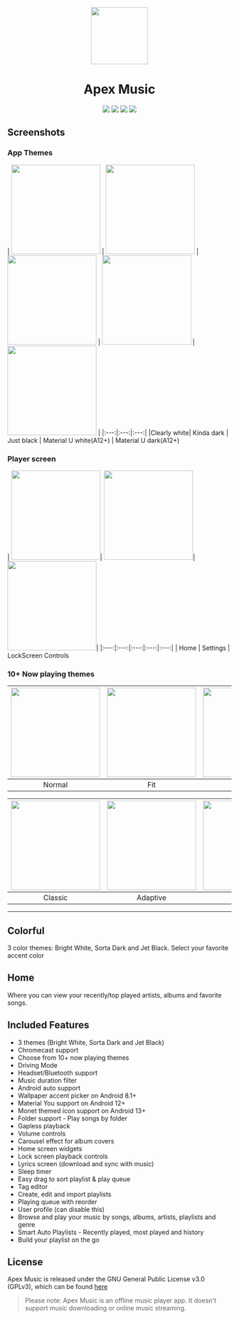 <p align="center">
    <img src="app\src\main\ic_launcher-web.png" height="128">
    <h1 align="center">Apex Music</h1>
  </a>
</p>
<p align="center">
  <a href="https://github.com/TheTerminatorOfProgramming/ApexMusic" style="text-decoration:none" area-label="Android">
    <img src="https://img.shields.io/badge/Platform-Android-green.svg">
  </a>
  <a href="https://github.com/TheTerminatorOfProgramming/ApexMusic" style="text-decoration:none" area-label="Min API: 21">
    <img src="https://img.shields.io/badge/minSdkVersion-21-green.svg">
  </a>
  <a href="https://play.google.com/store/apps/details?id=code.name.monkey.retromusic" style="text-decoration:none" area-label="Play Store">
    <img src="https://img.shields.io/badge/Download-Google_Play-green.svg">
  </a>
  <a href="https://github.com/TheTerminatorOfProgramming/ApexMusic/blob/master/LICENSE.md" style="text-decoration:none" area-label="License: GPL v3">
    <img src="https://img.shields.io/badge/License-GPL%20v3-blue.svg">
  </a
</p>

## Screenshots
### App Themes
| <img src="screenshots/1.Main_White.jpg" width="200"/> | <img src="screenshots/2.Main_Dark.jpg" width="200"/> | <img src="screenshots/3.Main_Black.jpg" width="200"/> | <img src="screenshots/4.Main_Material_White.jpg" width="200"/> | <img src="screenshots/5.Main_Material_Dark.jpg" width="200"/> |
|:---:|:---:|:---:|
|Clearly white| Kinda dark | Just black | Material U white(A12+) | Material U dark(A12+)

### Player screen
| <img src="screenshots/1.Main_White.jpg" width="200"/>| <img src="screenshots/6.Settings_White.jpg" width="200"/>| <img src="screenshots/
24.LockScreen_White.jpg " width="200"/>|
|:---:|:---:|:---:|:---:|:---:|
| Home | Settings | LockScreen Controls

### 10+ Now playing themes
| <img src="screenshots/normal.jpg" width="200"/>	|<img src="screenshots/fit.jpg" width="200"/>|   <img src="screenshots/flat.jpg" width="200"/>  	|    <img src="screenshots/color.jpg" width="200"/> 	|     <img src="screenshots/material.jpg" width="200"/>	|
|:-----:	|:-----:	|:-----:	|:-----:	|:-----:	|
| Normal 	| Fit 	| Flat 	| Color 	| Material 	|

| <img src="screenshots/classic.jpg" width="200"/>	|<img src="screenshots/adaptive.jpg" width="200"/>|   <img src="screenshots/blur.jpg" width="200"/>  	|    <img src="screenshots/tiny.jpg" width="200"/> 	|     <img src="screenshots/peek.jpg" width="200"/>	|
|:-----:	|:-----:	|:-----:	|:-----:	|:-----:	|
| Classic 	| Adaptive 	| Blur 	| Tiny 	| Peek 	|

___

## Colorful
3 color themes: Bright White, Sorta Dark and Jet Black.
Select your favorite accent color

## Home
Where you can view your recently/top played artists, albums and
favorite songs.

## Included Features
-  3 themes (Bright White, Sorta Dark and Jet Black)
-  Chromecast support
-  Choose from 10+ now playing themes
-  Driving Mode
-  Headset/Bluetooth support
-  Music duration filter
-  Android auto support
-  Wallpaper accent picker on Android 8.1+
-  Material You support on Android 12+
-  Monet themed icon support on Android 13+
-  Folder support - Play songs by folder
-  Gapless playback
-  Volume controls
-  Carousel effect for album covers
-  Home screen widgets
-  Lock screen playback controls
-  Lyrics screen (download and sync with music)
-  Sleep timer
-  Easy drag to sort playlist & play queue
-  Tag editor
-  Create, edit and import playlists
-  Playing queue with reorder
-  User profile (can disable this)
-  Browse and play your music by songs, albums, artists, playlists and
  genre
-  Smart Auto Playlists - Recently played, most played and history
-  Build your playlist on the go

## License

Apex Music is released under the GNU General Public License v3.0
(GPLv3), which can be found [here](LICENSE.md)


>Please note: Apex Music is an offline music player app. It
>doesn't support music downloading or online music streaming.
